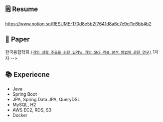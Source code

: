 ## 🗒 Resume
https://www.notion.so/RESUME-170d8e5b2f7641d8a6c7e9cf1c6bb4b2

## 📝 Paper
한국융합학회 [`(개인 성향 추출을 위한 딥러닝 기반 SNS 리뷰 분석 방법에 관한 연구)`](https://doi.org/10.15207/JKCS.2020.11.11.009) 1저자
-->
## 📚 Experiecne
- Java
- Spring Boot
- JPA, Spring Data JPA, QueryDSL
- MySQL, H2
- AWS EC2, RDS, S3
- Docker
<!--
**dbslzld15/dbslzld15** is a ✨ _special_ ✨ repository because its `README.md` (this file) appears on your GitHub profile.

Here are some ideas to get you started:

- 🔭 I’m currently working on ...
- 🌱 I’m currently learning ...
- 👯 I’m looking to collaborate on ...
- 🤔 I’m looking for help with ...
- 💬 Ask me about ...
- 📫 How to reach me: ...
- 😄 Pronouns: ...
- ⚡ Fun fact: ...
-->
